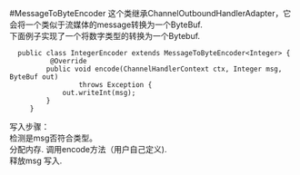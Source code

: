 #MessageToByteEncoder
这个类继承ChannelOutboundHandlerAdapter，它会将一个类似于流媒体的message转换为一个ByteBuf.  
下面例子实现了一个将数字类型的转换为一个Bytebuf.
```
  public class IntegerEncoder extends MessageToByteEncoder<Integer> {
          @Override
         public void encode(ChannelHandlerContext ctx, Integer msg, ByteBuf out)
                 throws Exception {
             out.writeInt(msg);
         }
     }
```


写入步骤：  
检测是msg否符合类型。  
分配内存. 
调用encode方法（用户自己定义).  
释放msg
写入. 



